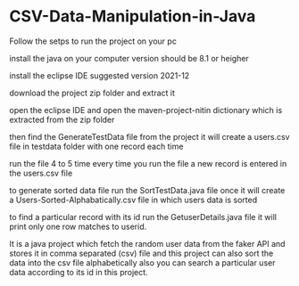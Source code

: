 # CSV-Data-Manipulation-in-Java
Follow the setps to run the project on your pc

install the java on your computer version should be 8.1 or heigher

install the eclipse IDE suggested version 2021-12

download the project zip folder and extract it 

open the eclipse IDE and open the maven-project-nitin dictionary which is extracted from the zip folder

then find the GenerateTestData file from the project it will create a users.csv file in testdata folder with one record each time

run the file 4 to 5 time every time you run the file a new record is entered in the users.csv file

to generate sorted data file run the SortTestData.java file once it will create a Users-Sorted-Alphabatically.csv file in which users data is sorted

to find a particular record with its id run the GetuserDetails.java file it will print only one row matches to userid.



It is a java project which fetch the random user data from the faker API and stores it in comma separated (csv) file and this project can also sort the data into the csv file alphabetically also you can search a particular user data according to its id in this project. 
